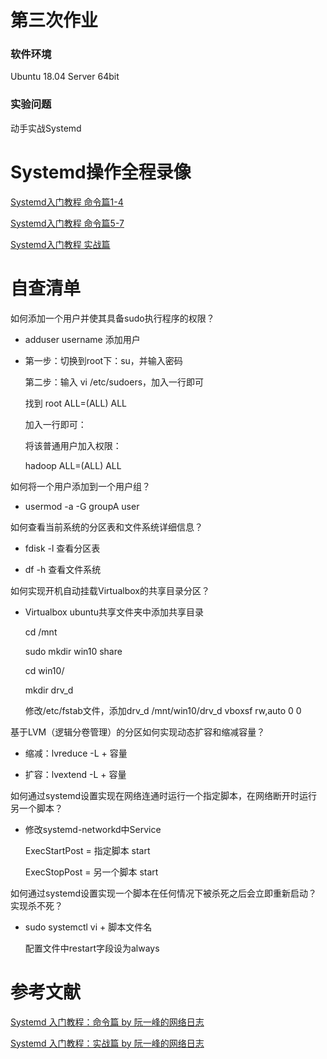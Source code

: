 # 第三次作业

### 软件环境

Ubuntu 18.04 Server 64bit

### 实验问题

动手实战Systemd


# Systemd操作全程录像

[Systemd入门教程 命令篇1-4](https://asciinema.org/a/ohfMjacxupjlZkAtU8IkJv2D7)

[Systemd入门教程 命令篇5-7](https://asciinema.org/a/Dv5zqLtIdJdxLgQpvy80h437U)

[Systemd入门教程 实战篇]( https://asciinema.org/a/kQ5lqr4hDtGjQ7CCPHoCAWuCz)
# 自查清单

如何添加一个用户并使其具备sudo执行程序的权限？

- adduser username 添加用户

- 第一步：切换到root下：su，并输入密码

   第二步：输入  vi /etc/sudoers，加入一行即可

   找到  root   ALL=(ALL)   ALL

   加入一行即可：
 
   将该普通用户加入权限：

   hadoop   ALL=(ALL)    ALL


如何将一个用户添加到一个用户组？

- usermod -a -G groupA user


如何查看当前系统的分区表和文件系统详细信息？

- fdisk -l 查看分区表

- df -h 查看文件系统

如何实现开机自动挂载Virtualbox的共享目录分区？

- Virtualbox ubuntu共享文件夹中添加共享目录

  cd /mnt

  sudo mkdir win10 share

  cd win10/

  mkdir drv_d

  修改/etc/fstab文件，添加drv_d /mnt/win10/drv_d vboxsf rw,auto 0 0

基于LVM（逻辑分卷管理）的分区如何实现动态扩容和缩减容量？

- 缩减：lvreduce -L + 容量       

- 扩容：lvextend -L + 容量

如何通过systemd设置实现在网络连通时运行一个指定脚本，在网络断开时运行另一个脚本？

- 修改systemd-networkd中Service

  ExecStartPost = 指定脚本 start

  ExecStopPost = 另一个脚本 start

如何通过systemd设置实现一个脚本在任何情况下被杀死之后会立即重新启动？实现杀不死？

- sudo systemctl vi + 脚本文件名

  配置文件中restart字段设为always

# 参考文献

[Systemd 入门教程：命令篇 by 阮一峰的网络日志](http://www.ruanyifeng.com/blog/2016/03/systemd-tutorial-commands.html)

[Systemd 入门教程：实战篇 by 阮一峰的网络日志](http://www.ruanyifeng.com/blog/2016/03/systemd-tutorial-part-two.html)